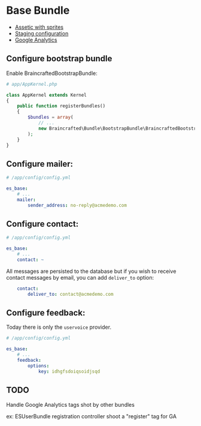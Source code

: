 
# Base Bundle

- [Assetic with sprites](assetic.md)
- [Staging configuration](staging.md)
- [Google Analytics](google_analytics.md)

## Configure bootstrap bundle

Enable BraincraftedBootstrapBundle:

```php
# app/AppKernel.php

class AppKernel extends Kernel
{
    public function registerBundles()
    {
        $bundles = array(
            // ...
            new Braincrafted\Bundle\BootstrapBundle\BraincraftedBootstrapBundle(),
        );
    }
}
```

## Configure mailer:


```yaml
# /app/config/config.yml

es_base:
    # ...
    mailer:
        sender_address: no-reply@acmedemo.com
```

## Configure contact:

```yaml
# /app/config/config.yml

es_base:
    # ...
    contact: ~
```

All messages are persisted to the database but if you wish to receive contact messages by email,
you can add `deliver_to` option:

```yaml
    contact:
        deliver_to: contact@acmedemo.com
```

## Configure feedback:

Today there is only the `uservoice` provider.

```yaml
# /app/config/config.yml

es_base:
    # ...
    feedback:
        options:
            key: idhgfsdoiqsoidjsqd
```

## TODO

Handle Google Analytics tags shot by other bundles

ex: ESUserBundle registration controller shoot a "register" tag for GA